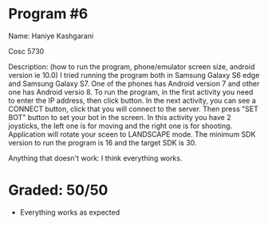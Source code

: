 # Program #6
Name:  Haniye Kashgarani

Cosc 5730 

Description:  (how to run the program, phone/emulator screen size, android version ie 10.0)
I tried running the program both in Samsung Galaxy S6 edge and Samsung Galaxy S7. One of the phones has Android version 7 and other one has Android versio 8.
To run the program, in the first activity you need to enter the IP address, then click button. In the next activity, you can see a CONNECT button, click that you will connect to the server. Then press "SET BOT" button to set your bot in the screen. In this activity you have 2 joysticks, the left one is for moving and the right one is for shooting. 
Application will rotate your sceen to LANDSCAPE mode. The minimum SDK version to run the program is 16 and the target SDK is 30. 

Anything that doesn't work:
I think everything works. 

# Graded: 50/50 #

* Everything works as expected
